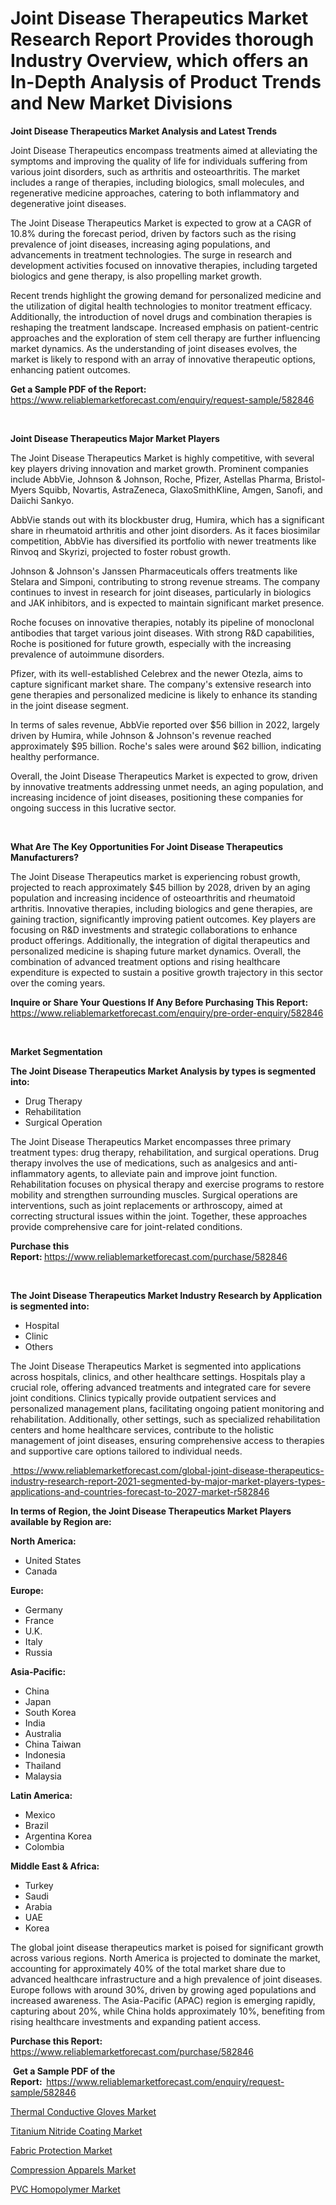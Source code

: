 <p><h1>Joint Disease Therapeutics Market Research Report Provides thorough Industry Overview, which offers an In-Depth Analysis of Product Trends and New Market Divisions</h1></p><p><strong>Joint Disease Therapeutics Market Analysis and Latest Trends</strong></p>
<p><p>Joint Disease Therapeutics encompass treatments aimed at alleviating the symptoms and improving the quality of life for individuals suffering from various joint disorders, such as arthritis and osteoarthritis. The market includes a range of therapies, including biologics, small molecules, and regenerative medicine approaches, catering to both inflammatory and degenerative joint diseases.</p><p>The Joint Disease Therapeutics Market is expected to grow at a CAGR of 10.8% during the forecast period, driven by factors such as the rising prevalence of joint diseases, increasing aging populations, and advancements in treatment technologies. The surge in research and development activities focused on innovative therapies, including targeted biologics and gene therapy, is also propelling market growth. </p><p>Recent trends highlight the growing demand for personalized medicine and the utilization of digital health technologies to monitor treatment efficacy. Additionally, the introduction of novel drugs and combination therapies is reshaping the treatment landscape. Increased emphasis on patient-centric approaches and the exploration of stem cell therapy are further influencing market dynamics. As the understanding of joint diseases evolves, the market is likely to respond with an array of innovative therapeutic options, enhancing patient outcomes.</p></p>
<p><strong>Get a Sample PDF of the Report:&nbsp;</strong> <a href="https://www.reliablemarketforecast.com/enquiry/request-sample/582846?utm_campaign=1260&utm_medium=2&utm_source=Github&utm_content=ia&utm_term=27092024&utm_id=joint-disease-therapeutics">https://www.reliablemarketforecast.com/enquiry/request-sample/582846</a></p>
<p>&nbsp;</p>
<p><strong>Joint Disease Therapeutics Major Market Players</strong></p>
<p><p>The Joint Disease Therapeutics Market is highly competitive, with several key players driving innovation and market growth. Prominent companies include AbbVie, Johnson & Johnson, Roche, Pfizer, Astellas Pharma, Bristol-Myers Squibb, Novartis, AstraZeneca, GlaxoSmithKline, Amgen, Sanofi, and Daiichi Sankyo.</p><p>AbbVie stands out with its blockbuster drug, Humira, which has a significant share in rheumatoid arthritis and other joint disorders. As it faces biosimilar competition, AbbVie has diversified its portfolio with newer treatments like Rinvoq and Skyrizi, projected to foster robust growth.</p><p>Johnson & Johnson's Janssen Pharmaceuticals offers treatments like Stelara and Simponi, contributing to strong revenue streams. The company continues to invest in research for joint diseases, particularly in biologics and JAK inhibitors, and is expected to maintain significant market presence.</p><p>Roche focuses on innovative therapies, notably its pipeline of monoclonal antibodies that target various joint diseases. With strong R&D capabilities, Roche is positioned for future growth, especially with the increasing prevalence of autoimmune disorders.</p><p>Pfizer, with its well-established Celebrex and the newer Otezla, aims to capture significant market share. The company's extensive research into gene therapies and personalized medicine is likely to enhance its standing in the joint disease segment.</p><p>In terms of sales revenue, AbbVie reported over $56 billion in 2022, largely driven by Humira, while Johnson & Johnson's revenue reached approximately $95 billion. Roche's sales were around $62 billion, indicating healthy performance.</p><p>Overall, the Joint Disease Therapeutics Market is expected to grow, driven by innovative treatments addressing unmet needs, an aging population, and increasing incidence of joint diseases, positioning these companies for ongoing success in this lucrative sector.</p></p>
<p>&nbsp;</p>
<p><strong>What Are The Key Opportunities For Joint Disease Therapeutics Manufacturers?</strong></p>
<p><p>The Joint Disease Therapeutics market is experiencing robust growth, projected to reach approximately $45 billion by 2028, driven by an aging population and increasing incidence of osteoarthritis and rheumatoid arthritis. Innovative therapies, including biologics and gene therapies, are gaining traction, significantly improving patient outcomes. Key players are focusing on R&D investments and strategic collaborations to enhance product offerings. Additionally, the integration of digital therapeutics and personalized medicine is shaping future market dynamics. Overall, the combination of advanced treatment options and rising healthcare expenditure is expected to sustain a positive growth trajectory in this sector over the coming years.</p></p>
<p><strong>Inquire or Share Your Questions If Any Before Purchasing This Report:</strong> <a href="https://www.reliablemarketforecast.com/enquiry/pre-order-enquiry/582846?utm_campaign=1260&utm_medium=2&utm_source=Github&utm_content=ia&utm_term=27092024&utm_id=joint-disease-therapeutics">https://www.reliablemarketforecast.com/enquiry/pre-order-enquiry/582846</a></p>
<p>&nbsp;</p>
<p><strong>Market Segmentation</strong></p>
<p><strong>The Joint Disease Therapeutics Market Analysis by types is segmented into:</strong></p>
<p><ul><li>Drug Therapy</li><li>Rehabilitation</li><li>Surgical Operation</li></ul></p>
<p><p>The Joint Disease Therapeutics Market encompasses three primary treatment types: drug therapy, rehabilitation, and surgical operations. Drug therapy involves the use of medications, such as analgesics and anti-inflammatory agents, to alleviate pain and improve joint function. Rehabilitation focuses on physical therapy and exercise programs to restore mobility and strengthen surrounding muscles. Surgical operations are interventions, such as joint replacements or arthroscopy, aimed at correcting structural issues within the joint. Together, these approaches provide comprehensive care for joint-related conditions.</p></p>
<p><strong>Purchase this Report:&nbsp;</strong><a href="https://www.reliablemarketforecast.com/purchase/582846?utm_campaign=1260&utm_medium=2&utm_source=Github&utm_content=ia&utm_term=27092024&utm_id=joint-disease-therapeutics">https://www.reliablemarketforecast.com/purchase/582846</a></p>
<p>&nbsp;</p>
<p><strong>The Joint Disease Therapeutics Market Industry Research by Application is segmented into:</strong></p>
<p><ul><li>Hospital</li><li>Clinic</li><li>Others</li></ul></p>
<p><p>The Joint Disease Therapeutics Market is segmented into applications across hospitals, clinics, and other healthcare settings. Hospitals play a crucial role, offering advanced treatments and integrated care for severe joint conditions. Clinics typically provide outpatient services and personalized management plans, facilitating ongoing patient monitoring and rehabilitation. Additionally, other settings, such as specialized rehabilitation centers and home healthcare services, contribute to the holistic management of joint diseases, ensuring comprehensive access to therapies and supportive care options tailored to individual needs.</p></p>
<p><a href="https://www.reliablemarketforecast.com/global-joint-disease-therapeutics-industry-research-report-2021-segmented-by-major-market-players-types-applications-and-countries-forecast-to-2027-market-r582846?utm_campaign=1260&utm_medium=2&utm_source=Github&utm_content=ia&utm_term=27092024&utm_id=joint-disease-therapeutics">&nbsp;https://www.reliablemarketforecast.com/global-joint-disease-therapeutics-industry-research-report-2021-segmented-by-major-market-players-types-applications-and-countries-forecast-to-2027-market-r582846</a></p>
<p><strong>In terms of Region, the Joint Disease Therapeutics Market Players available by Region are:</strong></p>
<p>
    <p> <strong> North America: </strong>
        <ul>
            <li>United States</li>
            <li>Canada</li>
        </ul>
        </p> 
    <p> <strong> Europe: </strong>
        <ul>
            <li>Germany</li>
            <li>France</li>
            <li>U.K.</li>
            <li>Italy</li>
            <li>Russia</li>
        </ul>
        </p> 
    <p> <strong> Asia-Pacific: </strong>
        <ul>
            <li>China</li>
            <li>Japan</li>
            <li>South Korea</li>
            <li>India</li>
            <li>Australia</li>
            <li>China Taiwan</li>
            <li>Indonesia</li>
            <li>Thailand</li>
            <li>Malaysia</li>
        </ul>
        </p> 
    <p> <strong> Latin America: </strong>
        <ul>
            <li>Mexico</li>
            <li>Brazil</li>
            <li>Argentina Korea</li>
            <li>Colombia</li>
        </ul>
        </p> 
    <p> <strong> Middle East & Africa: </strong>
        <ul>
            <li>Turkey</li>
            <li>Saudi</li>
            <li>Arabia</li>
            <li>UAE</li>
            <li>Korea</li>
        </ul>
    </p>
    </p>
<p><p>The global joint disease therapeutics market is poised for significant growth across various regions. North America is projected to dominate the market, accounting for approximately 40% of the total market share due to advanced healthcare infrastructure and a high prevalence of joint diseases. Europe follows with around 30%, driven by growing aged populations and increased awareness. The Asia-Pacific (APAC) region is emerging rapidly, capturing about 20%, while China holds approximately 10%, benefiting from rising healthcare investments and expanding patient access.</p></p>
<p><strong>Purchase this Report: </strong><a href="https://www.reliablemarketforecast.com/purchase/582846?utm_campaign=1260&utm_medium=2&utm_source=Github&utm_content=ia&utm_term=27092024&utm_id=joint-disease-therapeutics">https://www.reliablemarketforecast.com/purchase/582846</a></p>
<p>&nbsp;<strong>Get a Sample PDF of the Report:&nbsp;&nbsp;</strong><a href="https://www.reliablemarketforecast.com/enquiry/request-sample/582846?utm_campaign=1260&utm_medium=2&utm_source=Github&utm_content=ia&utm_term=27092024&utm_id=joint-disease-therapeutics">https://www.reliablemarketforecast.com/enquiry/request-sample/582846</a></p>
<p><strong></strong></p>
<p><p><a href="https://issuu.com/reportprime-2/docs/thermal-conductive-gloves-market-si_b487667552ac7e?utm_campaign=1260&utm_medium=2&utm_source=Github&utm_content=ia&utm_term=27092024&utm_id=joint-disease-therapeutics">Thermal Conductive Gloves Market</a></p><p><a href="https://www.linkedin.com/pulse/titanium-nitride-coating-industry-insights-report-analyzing-gx8cc?utm_campaign=1260&utm_medium=2&utm_source=Github&utm_content=ia&utm_term=27092024&utm_id=joint-disease-therapeutics">Titanium Nitride Coating Market</a></p><p><a href="https://www.linkedin.com/pulse/fabric-protection-market-indicators-size-regional-breakdown-4ykdc?utm_campaign=1260&utm_medium=2&utm_source=Github&utm_content=ia&utm_term=27092024&utm_id=joint-disease-therapeutics">Fabric Protection Market</a></p><p><a href="https://issuu.com/reportprime-2/docs/compression-apparels-market-size-20_7717f8db1bd6f6?utm_campaign=1260&utm_medium=2&utm_source=Github&utm_content=ia&utm_term=27092024&utm_id=joint-disease-therapeutics">Compression Apparels Market</a></p><p><a href="https://www.linkedin.com/pulse/pvc-homopolymer-market2024-2031-industry-insights-investment-r4agc?utm_campaign=1260&utm_medium=2&utm_source=Github&utm_content=ia&utm_term=27092024&utm_id=joint-disease-therapeutics">PVC Homopolymer Market</a></p></p>